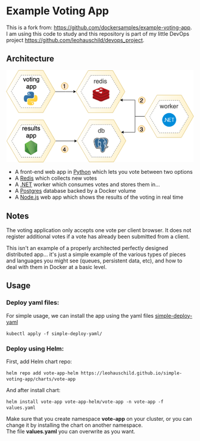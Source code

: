 # Example Voting App

This is a fork from:   https://github.com/dockersamples/example-voting-app.  
I am using this code to study and this repository is part of my little DevOps project https://github.com/leohauschild/devops_project.
## Architecture

![Architecture diagram](architecture.png)

* A front-end web app in [Python](/vote) which lets you vote between two options
* A [Redis](https://hub.docker.com/_/redis/) which collects new votes
* A [.NET](/worker/) worker which consumes votes and stores them in…
* A [Postgres](https://hub.docker.com/_/postgres/) database backed by a Docker volume
* A [Node.js](/result) web app which shows the results of the voting in real time

## Notes

The voting application only accepts one vote per client browser. It does not register additional votes if a vote has already been submitted from a client.

This isn't an example of a properly architected perfectly designed distributed app... it's just a simple
example of the various types of pieces and languages you might see (queues, persistent data, etc), and how to
deal with them in Docker at a basic level.

## Usage

### Deploy yaml files: 

For simple usage, we can install the app using the yaml files [simple-deploy-yaml](/simple-deploy-yaml)
```
kubectl apply -f simple-deploy-yaml/
```

### Deploy using Helm:
First, add Helm chart repo:
```
helm repo add vote-app-helm https://leohauschild.github.io/simple-voting-app/charts/vote-app
```

And after install chart:
```
helm install vote-app vote-app-helm/vote-app -n vote-app -f values.yaml
```
Make sure that you create namespace **vote-app** on your cluster, or you can change it by installing the chart on another namespace.   
The file **values.yaml** you can overwrite as you want. 
